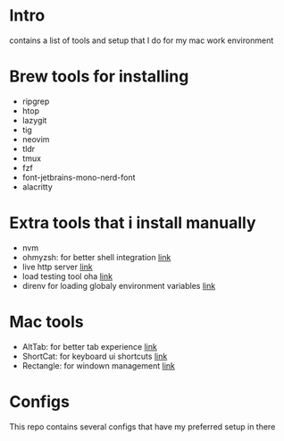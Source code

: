 # Intro

contains a list of tools and setup that I do for my mac work environment

# Brew tools for installing

- ripgrep
- htop
- lazygit
- tig
- neovim
- tldr
- tmux
- fzf
- font-jetbrains-mono-nerd-font
- alacritty

# Extra tools that i install manually

- nvm
- ohmyzsh: for better shell integration [link](https://ohmyz.sh/)
- live http server [link](https://github.com/tapio/live-server)
- load testing tool oha [link](https://github.com/hatoo/oha)
- direnv for loading globaly environment variables [link](https://direnv.net/)

# Mac tools

- AltTab: for better tab experience [link](https://alt-tab-macos.netlify.app/)
- ShortCat: for keyboard ui shortcuts [link](https://shortcat.app/)
- Rectangle: for windown management [link](https://rectangleapp.com/)

# Configs

This repo contains several configs that have my preferred setup in there
